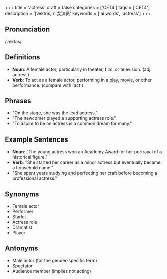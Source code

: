 +++
title = 'actress'
draft = false
categories = ['CET4']
tags = ['CET4']
description = '[ˈæktris] n.女演员'
keywords = ['ai words', 'actress']
+++

## Pronunciation
/ˈæktəs/

## Definitions
- **Noun**: A female actor, particularly in theater, film, or television. (adj: actress)
- **Verb**: To act as a female actor, performing in a play, movie, or other performance. (compare with 'act')

## Phrases
- "On the stage, she was the lead actress."
- "The newcomer played a supporting actress role."
- "To aspire to be an actress is a common dream for many."

## Example Sentences
- **Noun**: "The young actress won an Academy Award for her portrayal of a historical figure."
- **Verb**: "She started her career as a minor actress but eventually became a household name."
- "She spent years studying and perfecting her craft before becoming a professional actress."

## Synonyms
- Female actor
- Performer
- Starlet
- Actress role
- Dramatist
- Player

## Antonyms
- Male actor (for the gender-specific term)
- Spectator
- Audience member (implies not acting)

